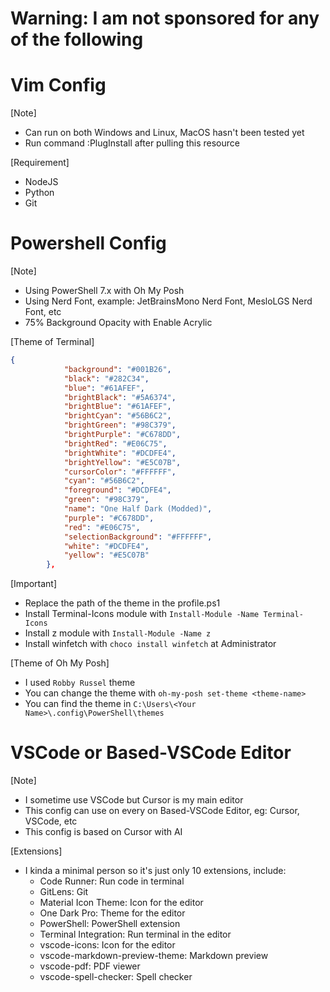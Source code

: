 # Warning: I am not sponsored for any of the following

# Vim Config 

[Note]
- Can run on both Windows and Linux, MacOS hasn't been tested yet
- Run command :PlugInstall after pulling this resource


[Requirement]
- NodeJS
- Python
- Git

# Powershell Config

[Note]
- Using PowerShell 7.x with Oh My Posh
- Using Nerd Font, example: JetBrainsMono Nerd Font, MesloLGS Nerd Font, etc
- 75% Background Opacity with Enable Acrylic

[Theme of Terminal]
```json
{
            "background": "#001B26",
            "black": "#282C34",
            "blue": "#61AFEF",
            "brightBlack": "#5A6374",
            "brightBlue": "#61AFEF",
            "brightCyan": "#56B6C2",
            "brightGreen": "#98C379",
            "brightPurple": "#C678DD",
            "brightRed": "#E06C75",
            "brightWhite": "#DCDFE4",
            "brightYellow": "#E5C07B",
            "cursorColor": "#FFFFFF",
            "cyan": "#56B6C2",
            "foreground": "#DCDFE4",
            "green": "#98C379",
            "name": "One Half Dark (Modded)",
            "purple": "#C678DD",
            "red": "#E06C75",
            "selectionBackground": "#FFFFFF",
            "white": "#DCDFE4",
            "yellow": "#E5C07B"
        },
```

[Important]
- Replace the path of the theme in the profile.ps1
- Install Terminal-Icons module with `Install-Module -Name Terminal-Icons`
- Install z module with `Install-Module -Name z`
- Install winfetch with `choco install winfetch` at Administrator

[Theme of Oh My Posh]
- I used `Robby Russel` theme
- You can change the theme with `oh-my-posh set-theme <theme-name>`
- You can find the theme in `C:\Users\<Your Name>\.config\PowerShell\themes`

# VSCode or Based-VSCode Editor

[Note]
- I sometime use VSCode but Cursor is my main editor
- This config can use on every on Based-VSCode Editor, eg: Cursor, VSCode, etc
- This config is based on Cursor with AI

[Extensions]
- I kinda a minimal person so it's just only 10 extensions, include:
    + Code Runner: Run code in terminal
    + GitLens: Git
    + Material Icon Theme: Icon for the editor
    + One Dark Pro: Theme for the editor
    + PowerShell: PowerShell extension
    + Terminal Integration: Run terminal in the editor
    + vscode-icons: Icon for the editor
    + vscode-markdown-preview-theme: Markdown preview
    + vscode-pdf: PDF viewer
    + vscode-spell-checker: Spell checker

